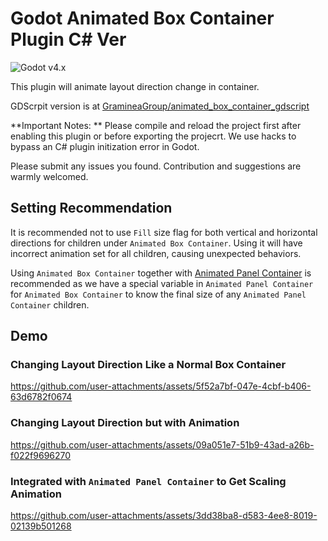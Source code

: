 # Godot Animated Box Container Plugin C# Ver

![Godot v4.x](https://img.shields.io/badge/Godot-v4.x-%23478cbf?logo=godot-engine&logoColor=white&style=flat-square)

This plugin will animate layout direction change in container.

GDScrpit version is at [GramineaGroup/animated_box_container_gdscript](https://github.com/GramineaGroup/animated_box_container_gdscript)

**Important Notes: ** Please compile and reload the project first after enabling this plugin or before exporting the projecrt. We use hacks to bypass an C# plugin initization error in Godot.

Please submit any issues you found. Contribution and suggestions are warmly welcomed.

## Setting Recommendation

It is recommended not to use `Fill` size flag for both vertical and horizontal directions for children under `Animated Box Container`. Using it will have incorrect animation set for all children, causing unexpected behaviors.

Using `Animated Box Container` together with [Animated Panel Container](https://github.com/GramineaGroup/animated_panel_container_cs) is recommended as we have a special variable in `Animated Panel Container` for `Animated Box Container` to know the final size of any `Animated Panel Container` children.

## Demo

### Changing Layout Direction Like a Normal Box Container


https://github.com/user-attachments/assets/5f52a7bf-047e-4cbf-b406-63d6782f0674


### Changing Layout Direction but with Animation


https://github.com/user-attachments/assets/09a051e7-51b9-43ad-a26b-f022f9696270


### Integrated with `Animated Panel Container` to Get Scaling Animation


https://github.com/user-attachments/assets/3dd38ba8-d583-4ee8-8019-02139b501268


